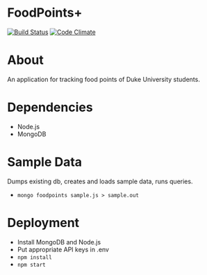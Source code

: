 FoodPoints+
====
[![Build Status](https://travis-ci.org/howardc93/foodpoints.svg?branch=master)](https://travis-ci.org/howardc93/foodpoints)
[![Code Climate](https://codeclimate.com/github/howardc93/foodpoints/badges/gpa.svg)](https://codeclimate.com/github/howardc93/foodpoints)

About
====
An application for tracking food points of Duke University students.  

Dependencies
====
* Node.js
* MongoDB

Sample Data
====
Dumps existing db, creates and loads sample data, runs queries.
* `mongo foodpoints sample.js > sample.out`

Deployment
====
* Install MongoDB and Node.js
* Put appropriate API keys in .env
* `npm install`
* `npm start`